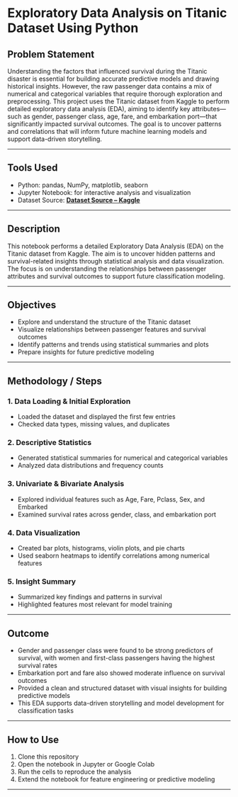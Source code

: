 # Exploratory Data Analysis on Titanic Dataset Using Python

## Problem Statement  
Understanding the factors that influenced survival during the Titanic disaster is essential for building accurate predictive models and drawing historical insights. However, the raw passenger data contains a mix of numerical and categorical variables that require thorough exploration and preprocessing. This project uses the Titanic dataset from Kaggle to perform detailed exploratory data analysis (EDA), aiming to identify key attributes—such as gender, passenger class, age, fare, and embarkation port—that significantly impacted survival outcomes. The goal is to uncover patterns and correlations that will inform future machine learning models and support data-driven storytelling.

---

## Tools Used  
- Python: pandas, NumPy, matplotlib, seaborn  
- Jupyter Notebook: for interactive analysis and visualization  
- Dataset Source: **[Dataset Source – Kaggle](https://www.kaggle.com/c/titanic/data)**

---

## Description  
This notebook performs a detailed Exploratory Data Analysis (EDA) on the Titanic dataset from Kaggle. The aim is to uncover hidden patterns and survival-related insights through statistical analysis and data visualization. The focus is on understanding the relationships between passenger attributes and survival outcomes to support future classification modeling.

---

## Objectives  
- Explore and understand the structure of the Titanic dataset  
- Visualize relationships between passenger features and survival outcomes  
- Identify patterns and trends using statistical summaries and plots  
- Prepare insights for future predictive modeling

---

## Methodology / Steps  

### 1. Data Loading & Initial Exploration  
- Loaded the dataset and displayed the first few entries  
- Checked data types, missing values, and duplicates  

### 2. Descriptive Statistics  
- Generated statistical summaries for numerical and categorical variables  
- Analyzed data distributions and frequency counts  

### 3. Univariate & Bivariate Analysis  
- Explored individual features such as Age, Fare, Pclass, Sex, and Embarked  
- Examined survival rates across gender, class, and embarkation port  

### 4. Data Visualization  
- Created bar plots, histograms, violin plots, and pie charts  
- Used seaborn heatmaps to identify correlations among numerical features  

### 5. Insight Summary  
- Summarized key findings and patterns in survival  
- Highlighted features most relevant for model training

---

## Outcome 
- Gender and passenger class were found to be strong predictors of survival, with women and first-class passengers having the highest survival rates  
- Embarkation port and fare also showed moderate influence on survival outcomes  
- Provided a clean and structured dataset with visual insights for building predictive models  
- This EDA supports data-driven storytelling and model development for classification tasks

---

## How to Use  
1. Clone this repository  
2. Open the notebook in Jupyter or Google Colab  
3. Run the cells to reproduce the analysis  
4. Extend the notebook for feature engineering or predictive modeling

---
